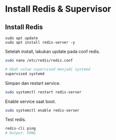 # Install Redis & Supervisor
## Install Redis
```bassh
sudo apt update
sudo apt install redis-server -y
```

Setelah install, lakukan update pada conf redis.
```bash
sudo nano /etc/redis/redis.conf

# Ubah value supervised menjadi systemd
supervised systemd
```

Simpan dan restart service.
```bash
sudo systemctl restart redis-server
```

Enable service saat boot.
```bash
sudo systemctl enable redis-server
```

Test redis.
```bash
redis-cli ping
# Output: PONG
```
